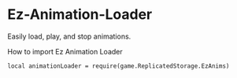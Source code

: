 # Ez-Animation-Loader
Easily load, play, and stop animations.


How to import Ez Animation Loader

```
local animationLoader = require(game.ReplicatedStorage.EzAnims)
```



